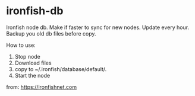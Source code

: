 # ironfish-db

Ironfish node db. Make if faster to sync for new nodes.
Update every hour. Backup you old db files before copy.


How to use:
1. Stop node
2. Download files
3. copy to ~/.ironfish/database/default/.
4. Start the node


from:
https://ironfishnet.com
